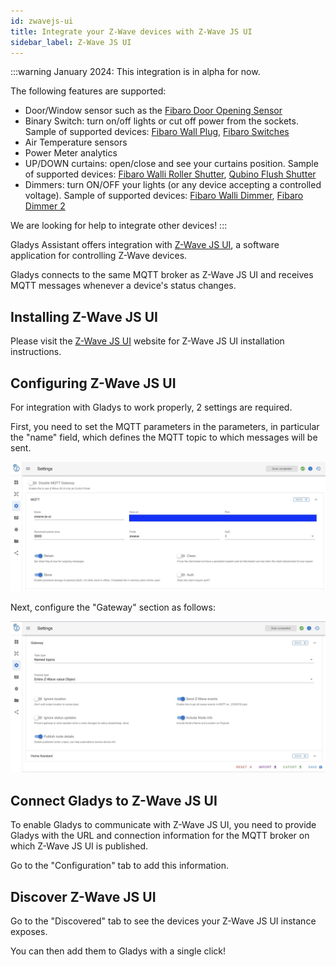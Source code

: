```yaml
---
id: zwavejs-ui
title: Integrate your Z-Wave devices with Z-Wave JS UI
sidebar_label: Z-Wave JS UI
---
```


:::warning
January 2024: This integration is in alpha for now.

The following features are supported: 

 - Door/Window sensor such as the [Fibaro Door Opening Sensor](https://www.amazon.com/Fibaro-FGDW-002-1-Window-Temperature-Sensor/dp/B074FCG1PF?crid=AMCFKK427FRN&keywords=Fibaro+door+sensor+2&qid=1704977401&sprefix=fibaro+door+sensor+2%2Caps%2C164&sr=8-1&linkCode=ll1&tag=gladproj-20&linkId=3e61bb12444e6d8265e7440bd0174456&language=en_US&ref_=as_li_ss_tl)
 - Binary Switch: turn on/off lights or cut off power from the sockets. Sample of supported devices: [Fibaro Wall Plug](https://www.fibaro.com/en/products/wall-plug/), [Fibaro Switches](https://www.fibaro.com/en/products/switches/)
 - Air Temperature sensors
 - Power Meter analytics
 - UP/DOWN curtains: open/close and see your curtains position. Sample of supported devices: [Fibaro Walli Roller Shutter](https://manuals.fibaro.com/fr/walli-roller-shutter/), [Qubino Flush Shutter](https://qubino.com/products/flush-shutter/)
 - Dimmers: turn ON/OFF your lights (or any device accepting a controlled voltage). Sample of supported devices: [Fibaro Walli Dimmer](https://manuals.fibaro.com/fr/walli-dimmer/), [Fibaro Dimmer 2](https://manuals.fibaro.com/fr/dimmer-2/)

We are looking for help to integrate other devices!
:::

Gladys Assistant offers integration with [Z-Wave JS UI](https://zwave-js.github.io/zwave-js-ui/#/), a software application for controlling Z-Wave devices.

Gladys connects to the same MQTT broker as Z-Wave JS UI and receives MQTT messages whenever a device's status changes.

## Installing Z-Wave JS UI

Please visit the [Z-Wave JS UI](https://zwave-js.github.io/zwave-js-ui/#/) website for Z-Wave JS UI installation instructions.

## Configuring Z-Wave JS UI

For integration with Gladys to work properly, 2 settings are required.

First, you need to set the MQTT parameters in the parameters, in particular the "name" field, which defines the MQTT topic to which messages will be sent.

![Z-Wave JS UI Configuration MQTT](../../static/img/docs/en/configuration/zwavejs-ui/zwavejs-ui-mqtt-configuration.jpg)

Next, configure the "Gateway" section as follows:

![Z-Wave JS UI Configuration Gateway](../../static/img/docs/en/configuration/zwavejs-ui/zwavejs-ui-gateway-configuration.jpg)

## Connect Gladys to Z-Wave JS UI

To enable Gladys to communicate with Z-Wave JS UI, you need to provide Gladys with the URL and connection information for the MQTT broker on which Z-Wave JS UI is published.

Go to the "Configuration" tab to add this information.

## Discover Z-Wave JS UI

Go to the "Discovered" tab to see the devices your Z-Wave JS UI instance exposes.

You can then add them to Gladys with a single click!
